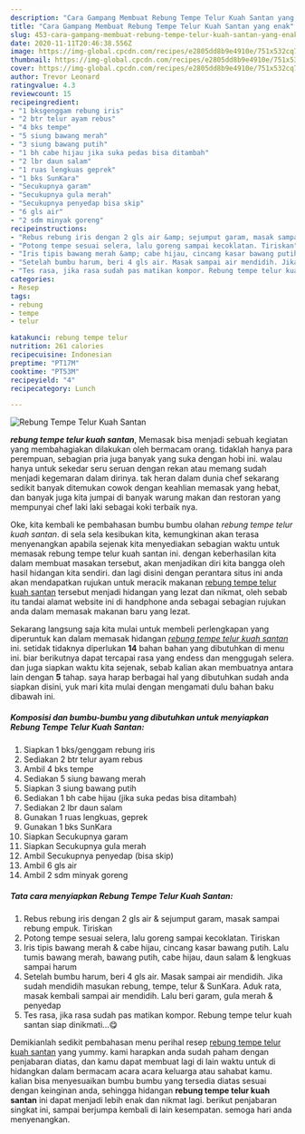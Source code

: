 ```yaml
---
description: "Cara Gampang Membuat Rebung Tempe Telur Kuah Santan yang enak"
title: "Cara Gampang Membuat Rebung Tempe Telur Kuah Santan yang enak"
slug: 453-cara-gampang-membuat-rebung-tempe-telur-kuah-santan-yang-enak
date: 2020-11-11T20:46:38.556Z
image: https://img-global.cpcdn.com/recipes/e2805dd8b9e4910e/751x532cq70/rebung-tempe-telur-kuah-santan-foto-resep-utama.jpg
thumbnail: https://img-global.cpcdn.com/recipes/e2805dd8b9e4910e/751x532cq70/rebung-tempe-telur-kuah-santan-foto-resep-utama.jpg
cover: https://img-global.cpcdn.com/recipes/e2805dd8b9e4910e/751x532cq70/rebung-tempe-telur-kuah-santan-foto-resep-utama.jpg
author: Trevor Leonard
ratingvalue: 4.3
reviewcount: 15
recipeingredient:
- "1 bksgenggam rebung iris"
- "2 btr telur ayam rebus"
- "4 bks tempe"
- "5 siung bawang merah"
- "3 siung bawang putih"
- "1 bh cabe hijau jika suka pedas bisa ditambah"
- "2 lbr daun salam"
- "1 ruas lengkuas geprek"
- "1 bks SunKara"
- "Secukupnya garam"
- "Secukupnya gula merah"
- "Secukupnya penyedap bisa skip"
- "6 gls air"
- "2 sdm minyak goreng"
recipeinstructions:
- "Rebus rebung iris dengan 2 gls air &amp; sejumput garam, masak sampai rebung empuk. Tiriskan"
- "Potong tempe sesuai selera, lalu goreng sampai kecoklatan. Tiriskan"
- "Iris tipis bawang merah &amp; cabe hijau, cincang kasar bawang putih. Lalu tumis bawang merah, bawang putih, cabe hijau, daun salam &amp; lengkuas sampai harum"
- "Setelah bumbu harum, beri 4 gls air. Masak sampai air mendidih. Jika sudah mendidih masukan rebung, tempe, telur &amp; SunKara. Aduk rata, masak kembali sampai air mendidih. Lalu beri garam, gula merah &amp; penyedap"
- "Tes rasa, jika rasa sudah pas matikan kompor. Rebung tempe telur kuah santan siap dinikmati...😋"
categories:
- Resep
tags:
- rebung
- tempe
- telur

katakunci: rebung tempe telur 
nutrition: 261 calories
recipecuisine: Indonesian
preptime: "PT17M"
cooktime: "PT53M"
recipeyield: "4"
recipecategory: Lunch

---
```



![Rebung Tempe Telur Kuah Santan](https://img-global.cpcdn.com/recipes/e2805dd8b9e4910e/751x532cq70/rebung-tempe-telur-kuah-santan-foto-resep-utama.jpg)

<b><i>rebung tempe telur kuah santan</i></b>, Memasak bisa menjadi sebuah kegiatan yang membahagiakan dilakukan oleh bermacam orang. tidaklah hanya para perempuan, sebagian pria juga banyak yang suka dengan hobi ini. walau hanya untuk sekedar seru seruan dengan rekan atau memang sudah menjadi kegemaran dalam dirinya. tak heran dalam dunia chef sekarang sedikit banyak ditemukan cowok dengan keahlian memasak yang hebat, dan banyak juga kita jumpai di banyak warung makan dan restoran yang mempunyai chef laki laki sebagai koki terbaik nya.



Oke, kita kembali ke pembahasan bumbu bumbu olahan <i>rebung tempe telur kuah santan</i>. di sela sela kesibukan kita, kemungkinan akan terasa menyenangkan apabila sejenak kita menyediakan sebagian waktu untuk memasak rebung tempe telur kuah santan ini. dengan keberhasilan kita dalam membuat masakan tersebut, akan menjadikan diri kita bangga oleh hasil hidangan kita sendiri. dan lagi disini dengan perantara situs ini anda akan mendapatkan rujukan untuk meracik makanan <u>rebung tempe telur kuah santan</u> tersebut menjadi hidangan yang lezat dan nikmat, oleh sebab itu tandai alamat website ini di handphone anda sebagai sebagian rujukan anda dalam memasak makanan baru yang lezat.


Sekarang langsung saja kita mulai untuk membeli perlengkapan yang diperuntuk kan dalam memasak hidangan <u><i>rebung tempe telur kuah santan</i></u> ini. setidak tidaknya diperlukan <b>14</b> bahan bahan yang dibutuhkan di menu ini. biar berikutnya dapat tercapai rasa yang endess dan menggugah selera. dan juga siapkan waktu kita sejenak, sebab kalian akan membuatnya antara lain dengan <b>5</b> tahap. saya harap berbagai hal yang dibutuhkan sudah anda siapkan disini, yuk mari kita mulai dengan mengamati dulu bahan baku dibawah ini.

<!--inarticleads1-->

##### Komposisi dan bumbu-bumbu yang dibutuhkan untuk menyiapkan Rebung Tempe Telur Kuah Santan:

1. Siapkan 1 bks/genggam rebung iris
1. Sediakan 2 btr telur ayam rebus
1. Ambil 4 bks tempe
1. Sediakan 5 siung bawang merah
1. Siapkan 3 siung bawang putih
1. Sediakan 1 bh cabe hijau (jika suka pedas bisa ditambah)
1. Sediakan 2 lbr daun salam
1. Gunakan 1 ruas lengkuas, geprek
1. Gunakan 1 bks SunKara
1. Siapkan Secukupnya garam
1. Siapkan Secukupnya gula merah
1. Ambil Secukupnya penyedap (bisa skip)
1. Ambil 6 gls air
1. Ambil 2 sdm minyak goreng




<!--inarticleads2-->

##### Tata cara menyiapkan Rebung Tempe Telur Kuah Santan:

1. Rebus rebung iris dengan 2 gls air &amp; sejumput garam, masak sampai rebung empuk. Tiriskan
1. Potong tempe sesuai selera, lalu goreng sampai kecoklatan. Tiriskan
1. Iris tipis bawang merah &amp; cabe hijau, cincang kasar bawang putih. Lalu tumis bawang merah, bawang putih, cabe hijau, daun salam &amp; lengkuas sampai harum
1. Setelah bumbu harum, beri 4 gls air. Masak sampai air mendidih. Jika sudah mendidih masukan rebung, tempe, telur &amp; SunKara. Aduk rata, masak kembali sampai air mendidih. Lalu beri garam, gula merah &amp; penyedap
1. Tes rasa, jika rasa sudah pas matikan kompor. Rebung tempe telur kuah santan siap dinikmati...😋




Demikianlah sedikit pembahasan menu perihal resep <u>rebung tempe telur kuah santan</u> yang yummy. kami harapkan anda sudah paham dengan penjabaran diatas, dan kamu dapat membuat lagi di lain waktu untuk di hidangkan dalam bermacam acara acara keluarga atau sahabat kamu. kalian bisa menyesuaikan bumbu bumbu yang tersedia diatas sesuai dengan keinginan anda, sehingga hidangan <b>rebung tempe telur kuah santan</b> ini dapat menjadi lebih enak dan nikmat lagi. berikut penjabaran singkat ini, sampai berjumpa kembali di lain kesempatan. semoga hari anda menyenangkan.
